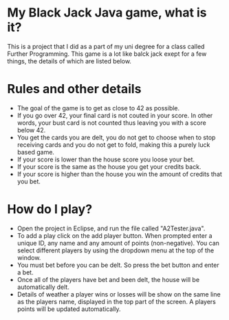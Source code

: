 # My Black Jack Java game, what is it?
This is a project that I did as a part of my uni degree for a class called Further Programming.
This game is a lot like balck jack exept for a few things, the details of which are listed below.

# Rules and other details
- The goal of the game is to get as close to 42 as possible.
- If you go over 42, your final card is not couted in your score. In other words, your bust card is not counted thus leaving you with a score below 42.
- You get the cards you are delt, you do not get to choose when to stop receiving cards and you do not get to fold, making this a purely luck based game.
- If your score is lower than the house score you loose your bet.
- If your score is the same as the house you get your credits back.
- If your score is higher than the house you win the amount of credits that you bet.

# How do I play?
- Open the project in Eclipse, and run the file called "A2Tester.java".
- To add a play click on the add player button. When prompted enter a unique ID, any name and any amount of points (non-negative). You can select different players by using the dropdown menu at the top of the window.
- You must bet before you can be delt. So press the bet button and enter a bet.
- Once all of the players have bet and been delt, the house will be automatically delt.
- Details of weather a player wins or losses will be show on the same line as the players name, displayed in the top part of the screen. A players points will be updated automatically.
